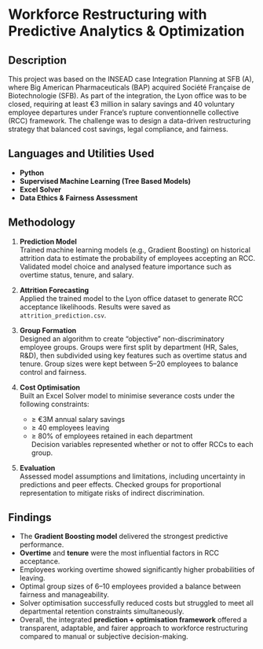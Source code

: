 
<h1>Workforce Restructuring with Predictive Analytics & Optimization</h1>

<h2>Description</h2>
This project was based on the INSEAD case Integration Planning at SFB (A), where Big American Pharmaceuticals (BAP) acquired Société Française de Biotechnologie (SFB). As part of the integration, the Lyon office was to be closed, requiring at least €3 million in salary savings and 40 voluntary employee departures under France’s rupture conventionnelle collective (RCC) framework. The challenge was to design a data-driven restructuring strategy that balanced cost savings, legal compliance, and fairness.
<br />


<h2>Languages and Utilities Used</h2>

- <b>Python</b> 
- <b>Supervised Machine Learning (Tree Based Models)</b>
- <b>Excel Solver</b>
- <b>Data Ethics & Fairness Assessment</b>


<h2>Methodology</h2>

1. <b>Prediction Model</b>  
   Trained machine learning models (e.g., Gradient Boosting) on historical attrition data to estimate the probability of employees accepting an RCC. Validated model choice and analysed feature importance such as overtime status, tenure, and salary.  

2. <b>Attrition Forecasting</b>  
   Applied the trained model to the Lyon office dataset to generate RCC acceptance likelihoods. Results were saved as <code>attrition_prediction.csv</code>.  

3. <b>Group Formation</b>  
   Designed an algorithm to create “objective” non-discriminatory employee groups. Groups were first split by department (HR, Sales, R&D), then subdivided using key features such as overtime status and tenure. Group sizes were kept between 5–20 employees to balance control and fairness.  

4. <b>Cost Optimisation</b>  
   Built an Excel Solver model to minimise severance costs under the following constraints:  
   - ≥ €3M annual salary savings  
   - ≥ 40 employees leaving  
   - ≥ 80% of employees retained in each department  
   Decision variables represented whether or not to offer RCCs to each group.  

5. <b>Evaluation</b>  
   Assessed model assumptions and limitations, including uncertainty in predictions and peer effects. Checked groups for proportional representation to mitigate risks of indirect discrimination.  


<h2>Findings</h2>

- The <b>Gradient Boosting model</b> delivered the strongest predictive performance.  
- <b>Overtime</b> and <b>tenure</b> were the most influential factors in RCC acceptance.  
- Employees working overtime showed significantly higher probabilities of leaving.  
- Optimal group sizes of 6–10 employees provided a balance between fairness and manageability.  
- Solver optimisation successfully reduced costs but struggled to meet all departmental retention constraints simultaneously.  
- Overall, the integrated <b>prediction + optimisation framework</b> offered a transparent, adaptable, and fairer approach to workforce restructuring compared to manual or subjective decision-making.  

